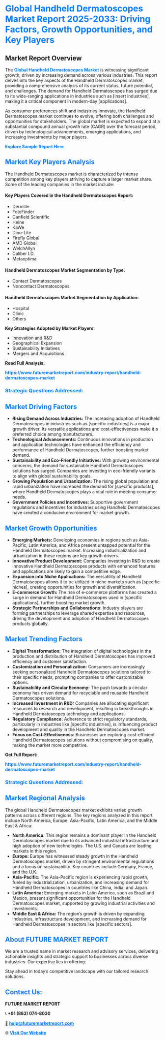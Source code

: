 <h1 style="color: #007BFF;">Global Handheld Dermatoscopes Market Report 2025-2033: Driving Factors, Growth Opportunities, and Key Players</h1>

<section id="overview">
<h2>Market Report Overview</h2>
<p>The <a href="https://www.futuremarketreport.com/industry-report/handheld-dermatoscopes-market" style="color: #007BFF; text-decoration: none;"><strong>Global Handheld Dermatoscopes Market</strong></a> is witnessing significant growth, driven by increasing demand across various industries. This report delves into the key aspects of the Handheld Dermatoscopes market, providing a comprehensive analysis of its current status, future potential, and challenges. The demand for Handheld Dermatoscopes has surged due to its wide-ranging applications in industries such as [insert industries], making it a critical component in modern-day [applications].</p>
<p>As consumer preferences shift and industries innovate, the Handheld Dermatoscopes market continues to evolve, offering both challenges and opportunities for stakeholders. The global market is expected to expand at a substantial compound annual growth rate (CAGR) over the forecast period, driven by technological advancements, emerging applications, and increasing investments by major players.</p>
</section>

<section id="overview">
<p><a href="https://www.futuremarketreport.com/request-sample/reportId=78632" style="color: #007BFF; text-decoration: none;"><strong>Explore Sample Report Here</strong></a></p>
</section>

<section id="key-players">
<h2 style="color: #007BFF;">Market Key Players Analysis</h2>
<p>The Handheld Dermatoscopes market is characterized by intense competition among key players striving to capture a larger market share. Some of the leading companies in the market include:</p>
<h4>Key Players Covered in the Handheld Dermatoscopes Report:</h4>
<ul><li>Dermlite</li><li>FotoFinder</li><li>Canfield Scientific</li><li>Heine</li><li>KaWe</li><li>Dino-Lite</li><li>Firefly Global</li><li>AMD Global</li><li>WelchAllyn</li><li>Caliber I.D.</li><li>Metaoptima</li></ul>
<h4>Handheld Dermatoscopes Market Segmentation by Type:</h4>
<ul><li>Contact Dermatoscopes</li><li>Noncontact Dermatoscopes</li></ul>

<h4>Handheld Dermatoscopes Market Segmentation by Application:</h4>
<ul><li>Hospital</li><li>Clinic</li><li>Others</li></ul>
<p><strong>Key Strategies Adopted by Market Players:</strong></p>
<ul>
<li>Innovation and R&D</li>
<li>Geographical Expansion</li>
<li>Sustainability Initiatives</li>
<li>Mergers and Acquisitions</li>
</ul>
</section>

<section>
<p><strong>Read Full Analysis: </strong></p><a href="https://www.futuremarketreport.com/industry-report/handheld-dermatoscopes-market" style="color: #007BFF; text-decoration: none;"><strong>https://www.futuremarketreport.com/industry-report/handheld-dermatoscopes-market</strong></a>
<h3 style="color: #007BFF;">Strategic Questions Addressed:</h3>
</section>

<section id="driving-factors">
<h2 style="color: #007BFF;">Market Driving Factors</h2>
<ul>
<li><strong>Rising Demand Across Industries:</strong> The increasing adoption of Handheld Dermatoscopes in industries such as [specific industries] is a major growth driver. Its versatile applications and cost-effectiveness make it a preferred choice among manufacturers.</li>
<li><strong>Technological Advancements:</strong> Continuous innovations in production and application technologies have enhanced the efficiency and performance of Handheld Dermatoscopes, further boosting market demand.</li>
<li><strong>Sustainability and Eco-Friendly Initiatives:</strong> With growing environmental concerns, the demand for sustainable Handheld Dermatoscopes solutions has surged. Companies are investing in eco-friendly variants to align with global sustainability goals.</li>
<li><strong>Growing Population and Urbanization:</strong> The rising global population and rapid urbanization have increased the demand for [specific products], where Handheld Dermatoscopes plays a vital role in meeting consumer needs.</li>
<li><strong>Government Policies and Incentives:</strong> Supportive government regulations and incentives for industries using Handheld Dermatoscopes have created a conducive environment for market growth.</li>
</ul>
</section>

<section id="growth-opportunities">
<h2 style="color: #007BFF;">Market Growth Opportunities</h2>
<ul>
<li><strong>Emerging Markets:</strong> Developing economies in regions such as Asia-Pacific, Latin America, and Africa present untapped potential for the Handheld Dermatoscopes market. Increasing industrialization and urbanization in these regions are key growth drivers.</li>
<li><strong>Innovative Product Development:</strong> Companies investing in R&D to create innovative Handheld Dermatoscopes products with enhanced features and applications are likely to gain a competitive edge.</li>
<li><strong>Expansion into Niche Applications:</strong> The versatility of Handheld Dermatoscopes allows it to be utilized in niche markets such as [specific niches], creating opportunities for growth and diversification.</li>
<li><strong>E-commerce Growth:</strong> The rise of e-commerce platforms has created a surge in demand for Handheld Dermatoscopes used in [specific applications], further boosting market growth.</li>
<li><strong>Strategic Partnerships and Collaborations:</strong> Industry players are forming partnerships to leverage shared expertise and resources, driving the development and adoption of Handheld Dermatoscopes products globally.</li>
</ul>
</section>

<section id="trending-factors">
<h2 style="color: #007BFF;">Market Trending Factors</h2>
<ul>
<li><strong>Digital Transformation:</strong> The integration of digital technologies in the production and distribution of Handheld Dermatoscopes has improved efficiency and customer satisfaction.</li>
<li><strong>Customization and Personalization:</strong> Consumers are increasingly seeking personalized Handheld Dermatoscopes solutions tailored to their specific needs, prompting companies to offer customizable options.</li>
<li><strong>Sustainability and Circular Economy:</strong> The push towards a circular economy has driven demand for recyclable and reusable Handheld Dermatoscopes solutions.</li>
<li><strong>Increased Investment in R&D:</strong> Companies are allocating significant resources to research and development, resulting in breakthroughs in Handheld Dermatoscopes technology and applications.</li>
<li><strong>Regulatory Compliance:</strong> Adherence to strict regulatory standards, particularly in industries like [specific industries], is influencing product development and quality in the Handheld Dermatoscopes market.</li>
<li><strong>Focus on Cost-Effectiveness:</strong> Businesses are exploring cost-efficient Handheld Dermatoscopes solutions without compromising on quality, making the market more competitive.</li>
</ul>
</section>

<section>
<p><strong>Get Full Report: </strong></p><a href="https://www.futuremarketreport.com/industry-report/handheld-dermatoscopes-market" style="color: #007BFF; text-decoration: none;"><strong>https://www.futuremarketreport.com/industry-report/handheld-dermatoscopes-market</strong></a>
<h3 style="color: #007BFF;">Strategic Questions Addressed:</h3>
</section>


<section id="regional-analysis">
<h2 style="color: #007BFF;">Market Regional Analysis</h2>
<p>The global Handheld Dermatoscopes market exhibits varied growth patterns across different regions. The key regions analyzed in this report include North America, Europe, Asia-Pacific, Latin America, and the Middle East & Africa:</p>
<ul>
<li><strong>North America:</strong> This region remains a dominant player in the Handheld Dermatoscopes market due to its advanced industrial infrastructure and high adoption of new technologies. The U.S. and Canada are leading markets in this region.</li>
<li><strong>Europe:</strong> Europe has witnessed steady growth in the Handheld Dermatoscopes market, driven by stringent environmental regulations and a focus on sustainability. Key countries include Germany, France, and the U.K.</li>
<li><strong>Asia-Pacific:</strong> The Asia-Pacific region is experiencing rapid growth, fueled by industrialization, urbanization, and increasing demand for Handheld Dermatoscopes in countries like China, India, and Japan.</li>
<li><strong>Latin America:</strong> Emerging markets in Latin America, such as Brazil and Mexico, present significant opportunities for the Handheld Dermatoscopes market, supported by growing industrial activities and investments.</li>
<li><strong>Middle East & Africa:</strong> The region’s growth is driven by expanding industries, infrastructure development, and increasing demand for Handheld Dermatoscopes in sectors like [specific sectors].</li>
</ul>
</section>

<footer>
<h2 style="color: #007BFF;">About FUTURE MARKET REPORT</h2>
<p>We are a trusted name in market research and advisory services, delivering actionable insights and strategic support to businesses across diverse industries. Our expertise lies in offering:</p>

<p>Stay ahead in today’s competitive landscape with our tailored research solutions.</p>

<h2 style="color: #007BFF;">Contact Us:</h2>
<p><strong>FUTURE MARKET REPORT</strong></p>
<p>📞 <strong>+91 (883) 074-8030</strong></p>
<p>📧 <strong><a href="mailto:help@futuremarketreport.com" style="color: #007BFF;">help@futuremarketreport.com</a></strong></p>
<p>🌐 <strong><a href="https://www.futuremarketreport.com/" style="color: #007BFF;">Visit Our Website</a></strong></p>
</footer>